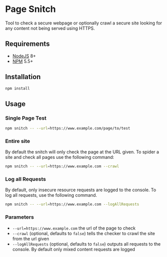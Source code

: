 # Page Snitch

Tool to check a secure webpage or optionally crawl a secure site looking for any content not being served using HTTPS.

## Requirements
* [NodeJS](http://nodejs.org) 8+
* [NPM](https://www.npmjs.com/) 5.5+

## Installation

```bash
npm install
```

## Usage

### Single Page Test
```bash
npm snitch -- --url=https://www.example.com/page/to/test
```

### Entire site
By default the snitch will only check the page at the URL given. To spider a site and check all pages use the following command:
```bash
npm snitch -- --url=https://www.example.com --crawl
```

### Log all Requests
By default, only insecure resource requests are logged to the console. To log all requests, use the following command.
```bash
npm snitch -- --url=https://www.example.com --logAllRequests
```

### Parameters
* `--url=https://www.example.com` the url of the page to check
* `--crawl` (optional, defaults to `false`) tells the checker to crawl the site from the url given
* `--logAllRequests` (optional, defaults to `false`) outputs all requests to the console. By default only mixed content requests are logged


